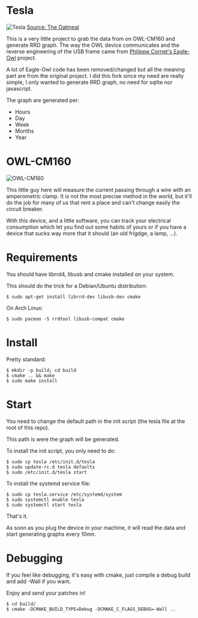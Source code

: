 # Tesla

![Tesla](./img/tesla_edison_oatmeal.jpg "Tesla")
[Source: The Oatmeal](http://theoatmeal.com/)

This is a very little project to grab the data from on OWL-CM160 and generate
RRD graph.  The way the OWL device communicates and the reverse engineering of
the USB frame came from
[Philippe Cornet's Eagle-Owl](https://github.com/cornetp/eagle-owl) project.

A lot of Eagle-Owl code has been removed/changed but all the meaning part are
from the original project.  I did this fork since my need are really simple, I
only wanted to generate RRD graph, no need for sqlite nor javascript.

The graph are generated per:

- Hours
- Day
- Week
- Months
- Year

# OWL-CM160

![OWL-CM160](./img/owl_cm160.jpg "OWL-CM160")

This little guy here will measure the current passing through a wire with an
amperometric clamp.
It is not the most precise method in the world, but it'll do the job for many
of us that rent a place and can't change easily the circuit breaker.

With this device, and a little software, you can track your electrical
consumption which let you find out some habits of yours or if you have a device
that sucks way more that it should (an old frigdge, a lamp, ...).

# Requirements

You should have librrd4, libusb and cmake installed on your system.

This should do the trick for a Debian/Ubuntu distribution:

    $ sudo apt-get install librrd-dev libusb-dev cmake

On Arch Linux:

    $ sudo pacman -S rrdtool libusb-compat cmake

# Install

Pretty standard:

    $ mkdir -p build; cd build
    $ cmake .. && make
    $ sudo make install

# Start

You need to change the default path in the init script (the tesla file at the
root of this repo).

This path is were the graph will be generated.

To install the init script, you only need to do:

    $ sudo cp tesla /etc/init.d/tesla
    $ sudo update-rc.d tesla defaults
    $ sudo /etc/init.d/tesla start

To install the systemd service file:

    $ sudo cp tesla.service /etc/systemd/system
    $ sudo systemctl enable tesla
    $ sudo systemctl start tesla

That's it.

As soon as you plug the device in your machine, it will read the data and start
generating graphs every 10mn.

# Debugging

If you feel like debugging, it's easy with cmake, just compile a debug build
and add -Wall if you want.

Enjoy and send your patches in!

    $ cd build/
    $ cmake -DCMAKE_BUILD_TYPE=Debug -DCMAKE_C_FLAGS_DEBUG=-Wall ..
